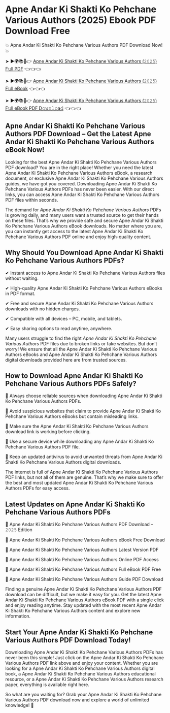 # Apne Andar Ki Shakti Ko Pehchane Various Authors (2025) Ebook PDF Download Free

💥 Apne Andar Ki Shakti Ko Pehchane Various Authors PDF Download Now! 💥

➤ ►🌍📚📱👉 [Apne Andar Ki Shakti Ko Pehchane Various Authors (𝟸𝟶𝟸𝟻) F𝚞ll PDF](https://getpdf.xyz/apne-andar-ki-shakti-ko-pehchane-various-authors) 👈👈👈


➤ ►🌍📚📱👉 [Apne Andar Ki Shakti Ko Pehchane Various Authors (𝟸𝟶𝟸𝟻) F𝚞ll eBook](https://getpdf.xyz/apne-andar-ki-shakti-ko-pehchane-various-authors) 👈👈👈


➤ ►🌍📚📱👉 [Apne Andar Ki Shakti Ko Pehchane Various Authors (𝟸𝟶𝟸𝟻) F𝚞ll eBook PDF D𝚘𝚠𝚗𝚕𝚘a𝚍](https://getpdf.xyz/apne-andar-ki-shakti-ko-pehchane-various-authors) 👈👈👈


## Apne Andar Ki Shakti Ko Pehchane Various Authors PDF Download – Get the Latest Apne Andar Ki Shakti Ko Pehchane Various Authors eBook Now!

Looking for the best Apne Andar Ki Shakti Ko Pehchane Various Authors PDF download? You are in the right place! Whether you need the latest Apne Andar Ki Shakti Ko Pehchane Various Authors eBook, a research document, or exclusive Apne Andar Ki Shakti Ko Pehchane Various Authors guides, we have got you covered. Downloading Apne Andar Ki Shakti Ko Pehchane Various Authors PDFs has never been easier. With our direct links, you can access Apne Andar Ki Shakti Ko Pehchane Various Authors PDF files within seconds.

The demand for *Apne Andar Ki Shakti Ko Pehchane Various Authors* PDFs is growing daily, and many users want a trusted source to get their hands on these files. That’s why we provide safe and secure Apne Andar Ki Shakti Ko Pehchane Various Authors eBook downloads. No matter where you are, you can instantly get access to the latest Apne Andar Ki Shakti Ko Pehchane Various Authors PDF online and enjoy high-quality content.

## Why Should You Download Apne Andar Ki Shakti Ko Pehchane Various Authors PDFs?

✔ Instant access to Apne Andar Ki Shakti Ko Pehchane Various Authors files without waiting.

✔ High-quality Apne Andar Ki Shakti Ko Pehchane Various Authors eBooks in PDF format.

✔ Free and secure Apne Andar Ki Shakti Ko Pehchane Various Authors downloads with no hidden charges.

✔ Compatible with all devices – PC, mobile, and tablets.

✔ Easy sharing options to read anytime, anywhere.

Many users struggle to find the right *Apne Andar Ki Shakti Ko Pehchane Various Authors* PDF files due to broken links or fake websites. But don’t worry! We ensure that all the Apne Andar Ki Shakti Ko Pehchane Various Authors eBooks and Apne Andar Ki Shakti Ko Pehchane Various Authors digital downloads provided here are from trusted sources.

## How to Download Apne Andar Ki Shakti Ko Pehchane Various Authors PDFs Safely?

📌 Always choose reliable sources when downloading Apne Andar Ki Shakti Ko Pehchane Various Authors PDFs.

📌 Avoid suspicious websites that claim to provide Apne Andar Ki Shakti Ko Pehchane Various Authors eBooks but contain misleading links.

📌 Make sure the Apne Andar Ki Shakti Ko Pehchane Various Authors download link is working before clicking.

📌 Use a secure device while downloading any Apne Andar Ki Shakti Ko Pehchane Various Authors PDF file.

📌 Keep an updated antivirus to avoid unwanted threats from Apne Andar Ki Shakti Ko Pehchane Various Authors digital downloads.

The internet is full of Apne Andar Ki Shakti Ko Pehchane Various Authors PDF links, but not all of them are genuine. That’s why we make sure to offer the best and most updated Apne Andar Ki Shakti Ko Pehchane Various Authors PDFs for easy access.

## Latest Updates on Apne Andar Ki Shakti Ko Pehchane Various Authors PDFs

🔹 Apne Andar Ki Shakti Ko Pehchane Various Authors PDF Download – 𝟸𝟶𝟸𝟻 Edition

🔹 Apne Andar Ki Shakti Ko Pehchane Various Authors eBook Free Download

🔹 Apne Andar Ki Shakti Ko Pehchane Various Authors Latest Version PDF

🔹 Apne Andar Ki Shakti Ko Pehchane Various Authors Online PDF Access

🔹 Apne Andar Ki Shakti Ko Pehchane Various Authors Full eBook PDF Free

🔹 Apne Andar Ki Shakti Ko Pehchane Various Authors Guide PDF Download

Finding a genuine Apne Andar Ki Shakti Ko Pehchane Various Authors PDF download can be difficult, but we make it easy for you. Get the latest Apne Andar Ki Shakti Ko Pehchane Various Authors eBook PDF with a single click and enjoy reading anytime. Stay updated with the most recent Apne Andar Ki Shakti Ko Pehchane Various Authors content and explore new information.

## Start Your Apne Andar Ki Shakti Ko Pehchane Various Authors PDF Download Today!

Downloading Apne Andar Ki Shakti Ko Pehchane Various Authors PDFs has never been this simple! Just click on the Apne Andar Ki Shakti Ko Pehchane Various Authors PDF link above and enjoy your content. Whether you are looking for a Apne Andar Ki Shakti Ko Pehchane Various Authors digital book, a Apne Andar Ki Shakti Ko Pehchane Various Authors educational resource, or a Apne Andar Ki Shakti Ko Pehchane Various Authors research paper, everything is available right here.

So what are you waiting for? Grab your Apne Andar Ki Shakti Ko Pehchane Various Authors PDF download now and explore a world of unlimited knowledge! 🚀